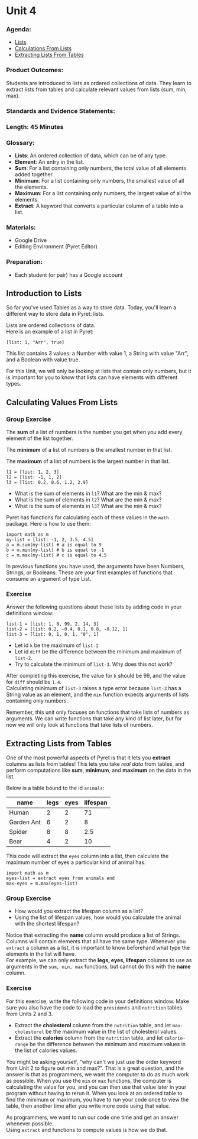 # Unit 4

### Agenda:
 - [Lists](#lists)
 - [Calculations From Lists](#math-list-funs)
 - [Extracting Lists From Tables](#extract)

### Product Outcomes:

Students are introduced to lists as
ordered collections of data.  They 
learn to extract lists from tables
and calculate relevant values from 
lists (sum, min, max).

### Standards and Evidence Statements: 

### Length: 45 Minutes

### Glossary:
 - **Lists**:  An ordered collection of 
   data, which can be of any type.
 - **Element**:  An entry in the list.
 - **Sum**:  For a list containing only 
   numbers, the total value of all 
   elements added together.
 - **Minimum**:  For a list containing 
   only numbers, the smallest value of 
   all the elements.
 - **Maximum**:  For a list containing 
   only numbers, the largest value of 
   all the elements.
 - **Extract**:  A keyword that converts 
   a particular column of a table into a list.
 
### Materials:
 - Google Drive
 - Editing Environment (Pyret Editor)

### Preparation:
 - Each student (or pair) has a Google account

## <a id="lists"></a> Introduction to Lists

So far you've used Tables as a way to store
data.  Today, you'll learn a different way
to store data in Pyret:  lists.

Lists are ordered collections of data.  
Here is an example of a list in Pyret:

```
[list: 1, "Arr", true]
```

This list contains 3 values:  a Number 
with value 1, a String with value "Arr", 
and a Boolean with value true.

For this Unit, we will only be looking 
at lists that contain only numbers, but 
it is important for you to know that lists 
can have elements with different types.

## <a id="math-list-funs"></a> Calculating Values From Lists

### Group Exercise

The **sum** of a list of numbers is 
the number you get when you add every 
element of the list together.

The **minimum** of a list of numbers 
is the smallest number in that list.

The **maximum** of a list of numbers 
is the largest number in that list.

```
l1 = [list: 1, 2, 3]
l2 = [list: -1, 1, 2]
l3 = [list: 0.2, 0.6, 1.2, 2.9]
```

 - What is the sum of elements in `l1`? 
   What are the min & max?
 - What is the sum of elements in `l2`? 
   What are the min & max?
 - What is the sum of elements in `l3`? 
   What are the min & max?

Pyret has functions for calculating 
each of these values in the `math` 
package.  Here is how to use them:

```
import math as m
my-list = [list: -1, 2, 3.5, 4.5]
a = m.sum(my-list) # a is equal to 9
b = m.min(my-list) # b is equal to -1
c = m.max(my-list) # c is equal to 4.5
```

In previous functions you have used, the 
arguments have been Numbers, Strings, or 
Booleans. These are your first examples of 
functions that consume an argument of
type List.

### Exercise

Answer the following questions about 
these lists by adding code in your 
definitions window:

```
list-1 = [list: 1, 8, 99, 2, 14, 3]
list-2 = [list: 0.2, -0.4, 0.1, 0.8, -0.12, 1]
list-3 = [list: 0, 1, 0, 1, "0", 1]
```

 - Let id `k` be the maximum of `list-1`
 - Let id `diff` be the difference between 
   the minimum and maximum of `list-2`.
 - Try to calculate the minimum of `list-3`.
   Why does this not work?

After completing this exercise, the 
value for `k` should be 99, and the 
value for `diff` should be `1.4`.  
Calculating minimum of `list-3` raises a 
type error because `list-3` has 
a String value as an element, and 
the `min` function expects arguments 
of lists containing only numbers.

Remember, this unit only focuses 
on functions that take lists of numbers 
as arguments.  We can write functions 
that take any kind of list later, but for 
now we will only look at functions
that take lists of numbers.

## <a id="extract"></a> Extracting Lists from Tables

One of the most powerful aspects of 
Pyret is that it lets you **extract** 
columns as lists from tables! This lets 
you take *real data* from tables, and
perform computations like **sum**, **minimum**, 
and **maximum** on the data in the list.

Below is a table bound to the id `animals`:

| name       | legs | eyes | lifespan |
|------------|------|------|----------|
| Human      | 2    | 2    | 71       |
| Garden Ant | 6    | 2    | 8        |
| Spider     | 8    | 8    | 2.5      |
| Bear       | 4    | 2    | 10       |

This code will extract the `eyes` 
column into a list, then calculate the maximum 
number of eyes a particular kind of animal has.

```
import math as m
eyes-list = extract eyes from animals end
max-eyes = m.max(eyes-list)
```

### Group Exercise
 - How would you extract the lifespan 
   column as a list?
 - Using the list of lifespan values, 
   how would you calculate the animal 
   with the shortest lifespan?

Notice that extracting the **name** column 
would produce a list of Strings.  Columns 
will contain elements that all have the 
same type.  Whenever you `extract` a column 
as a list, it is important to know beforehand
what type the elements in the list will have.  
For example, we can only extract the **legs, 
eyes, lifespan** columns to use as arguments 
in the `sum, min, max` functions, but
cannot do this with the **name** column.

### Exercise 

For this exercise, write the following code 
in your definitions window.  Make sure you 
also have the code to load the `presidents` 
and `nutrition` tables from Units 2 and 3.

 - Extract the **cholesterol** column 
   from the `nutrition` table, and let 
   `max-cholesterol` be the maximum value
   in the list of cholesterol values.
 - Extract the **calories** column from 
   the `nutrition` table, and let `calorie-range` 
   be the difference between the minimum and 
   maximum values in the list of calories values.

You might be asking yourself, "why can't we 
just use the order keyword from Unit 2 to 
figure out min and max?".  That is a great 
question, and the answer is that as 
programmers, we want the computer to do 
as much work as possible.  When you use the 
`min` or `max` functions, the computer is 
calculating the value for you, and you can 
then use that value later in your program 
without having to rerun it.  When you look 
at an ordered table to find the minimum 
or maximum, you have to run your code
once to view the table, then another time 
after you write more code using that value.

As programmers, we want to run our code 
one time and get an answer whenever possible.  
Using `extract` and functions to compute 
values is how we do that.

